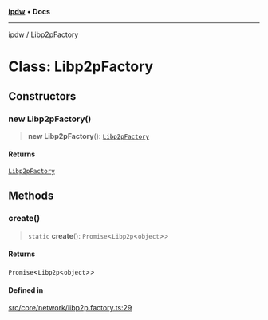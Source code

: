 [**ipdw**](../README.md) • **Docs**

***

[ipdw](../globals.md) / Libp2pFactory

# Class: Libp2pFactory

## Constructors

### new Libp2pFactory()

> **new Libp2pFactory**(): [`Libp2pFactory`](Libp2pFactory.md)

#### Returns

[`Libp2pFactory`](Libp2pFactory.md)

## Methods

### create()

> `static` **create**(): `Promise`\<`Libp2p`\<`object`\>\>

#### Returns

`Promise`\<`Libp2p`\<`object`\>\>

#### Defined in

[src/core/network/libp2p.factory.ts:29](https://github.com/ansi-code/ipdw/blob/d3334c70f49293ce3e0ff61a485778d41bda3a8d/src/core/network/libp2p.factory.ts#L29)
